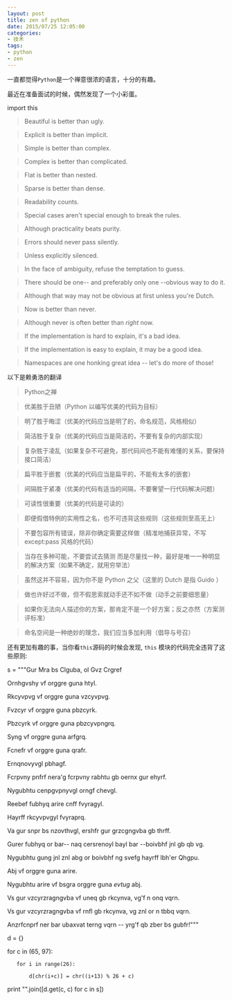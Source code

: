 ```yaml
---
layout: post
title: zen of python
date: 2015/07/25 12:05:00
categories: 
- 技术
tags: 
- python
- zen
---
```


一直都觉得`Python`是一个禅意很浓的语言，十分的有趣。

最近在准备面试的时候，偶然发现了一个小彩蛋。

   import this

> Beautiful is better than ugly.

> Explicit is better than implicit.

> Simple is better than complex.

> Complex is better than complicated.

> Flat is better than nested.

> Sparse is better than dense.

> Readability counts.

> Special cases aren't special enough to break the rules.

> Although practicality beats purity.

> Errors should never pass silently.

> Unless explicitly silenced.

> In the face of ambiguity, refuse the temptation to guess.

> There should be one-- and preferably only one --obvious way to do it.

> Although that way may not be obvious at first unless you're Dutch.

> Now is better than never.

> Although never is often better than *right* now.

> If the implementation is hard to explain, it's a bad idea.

> If the implementation is easy to explain, it may be a good idea.

> Namespaces are one honking great idea -- let's do more of those!

以下是赖勇浩的翻译

> Python之禅

> 

> 优美胜于丑陋（Python 以编写优美的代码为目标）  

> 明了胜于晦涩（优美的代码应当是明了的，命名规范，风格相似） 

> 简洁胜于复杂（优美的代码应当是简洁的，不要有复杂的内部实现）    

> 复杂胜于凌乱（如果复杂不可避免，那代码间也不能有难懂的关系，要保持接口简洁）

> 扁平胜于嵌套（优美的代码应当是扁平的，不能有太多的嵌套）    

> 间隔胜于紧凑（优美的代码有适当的间隔，不要奢望一行代码解决问题） 

> 可读性很重要（优美的代码是可读的）    

> 即便假借特例的实用性之名，也不可违背这些规则（这些规则至高无上） 

> 不要包容所有错误，除非你确定需要这样做（精准地捕获异常，不写 except:pass 风格的代码）    

> 当存在多种可能，不要尝试去猜测 而是尽量找一种，最好是唯一一种明显的解决方案（如果不确定，就用穷举法）    

> 虽然这并不容易，因为你不是 Python 之父（这里的 Dutch 是指 Guido ）    

> 做也许好过不做，但不假思索就动手还不如不做（动手之前要细思量） 

> 如果你无法向人描述你的方案，那肯定不是一个好方案；反之亦然（方案测评标准）    

> 命名空间是一种绝妙的理念，我们应当多加利用（倡导与号召）

还有更加有趣的事，当你看`this`源码的时候会发现, `this` 模块的代码完全违背了这些原则:

   s = """Gur Mra bs Clguba, ol Gvz Crgref

   

   Ornhgvshy vf orggre guna htyl.

   Rkcyvpvg vf orggre guna vzcyvpvg.

   Fvzcyr vf orggre guna pbzcyrk.

   Pbzcyrk vf orggre guna pbzcyvpngrq.

   Syng vf orggre guna arfgrq.

   Fcnefr vf orggre guna qrafr.

   Ernqnovyvgl pbhagf.

   Fcrpvny pnfrf nera'g fcrpvny rabhtu gb oernx gur ehyrf.

   Nygubhtu cenpgvpnyvgl orngf chevgl.

   Reebef fubhyq arire cnff fvyragyl.

   Hayrff rkcyvpvgyl fvyraprq.

   Va gur snpr bs nzovthvgl, ershfr gur grzcgngvba gb thrff.

   Gurer fubhyq or bar-- naq cersrenoyl bayl bar --boivbhf jnl gb qb vg.

   Nygubhtu gung jnl znl abg or boivbhf ng svefg hayrff lbh'er Qhgpu.

   Abj vf orggre guna arire.

   Nygubhtu arire vf bsgra orggre guna *evtug* abj.

   Vs gur vzcyrzragngvba vf uneq gb rkcynva, vg'f n onq vqrn.

   Vs gur vzcyrzragngvba vf rnfl gb rkcynva, vg znl or n tbbq vqrn.

   Anzrfcnprf ner bar ubaxvat terng vqrn -- yrg'f qb zber bs gubfr!"""

   

   d = {}

   for c in (65, 97):

       for i in range(26):

           d[chr(i+c)] = chr((i+13) % 26 + c)

   

   print "".join([d.get(c, c) for c in s])
